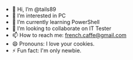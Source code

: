 - 👋 Hi, I’m @tails89
- 👀 I’m interested in PC
- 🌱 I’m currently learning PowerShell
- 💞️ I’m looking to collaborate on IT Tester
- 📫 How to reach me: french.caffe@gmail.com
- 😄 Pronouns: I love your cookies.
- ⚡ Fun fact: I'm only newbie.

<!---
tails89/tails89 is a ✨ special ✨ repository because its `README.md` (this file) appears on your GitHub profile.
You can click the Preview link to take a look at your changes.
--->
